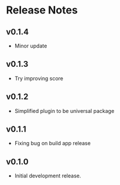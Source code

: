 # Release Notes

## v0.1.4

* Minor update

## v0.1.3

* Try improving score

## v0.1.2

* Simplified plugin to be universal package

## v0.1.1

* Fixing bug on build app release

## v0.1.0

* Initial development release.